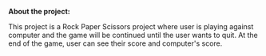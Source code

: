 **About the project:**

This project is a Rock Paper Scissors project where user is playing against computer and the game will be continued until the user wants to quit. 
At the end of the game, user can see their score and computer's score. 
